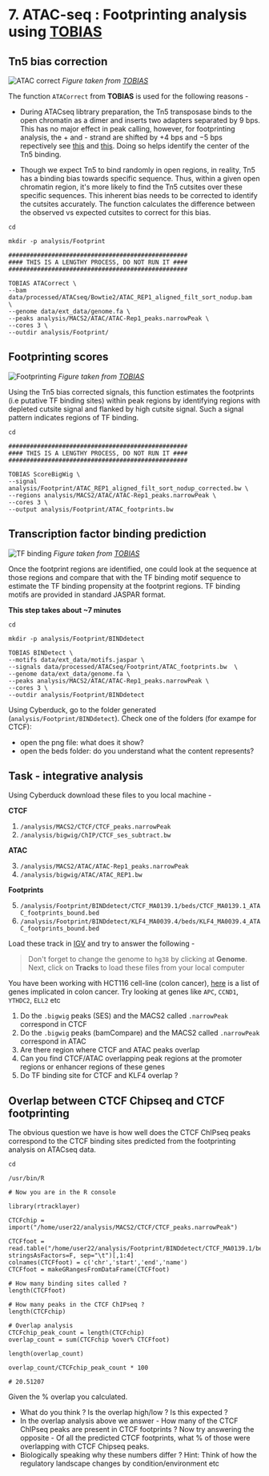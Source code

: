 # 7. ATAC-seq : Footprinting analysis using [TOBIAS](https://github.com/loosolab/TOBIAS)

## Tn5 bias correction

![ATAC correct](./atacorrect.png)
*Figure taken from [TOBIAS](https://github.com/loosolab/TOBIAS)*

The function `ATACorrect` from **TOBIAS** is used for the following reasons -

- During ATACseq libtrary preparation, the Tn5 transposase binds to the open chromatin as a dimer and inserts two adapters separated by 9 bps. This has no major effect in peak calling, however, for footprinting analysis, the + and - strand are shifted by +4 bps and −5 bps repectively see [this](https://dx.doi.org/10.1038%2Fnmeth.2688) and [this](https://www.biostars.org/p/476698/). Doing so helps identify the center of the Tn5 binding.

- Though we expect Tn5 to bind randomly in open regions, in reality, Tn5 has a binding bias towards specific sequence. Thus, within a given open chromatin region, it's more likely to find the Tn5 cutsites over these specific sequences. This inherent bias needs to be corrected to identify the cutsites accurately. The function calculates the difference between the observed vs expected cutsites to correct for this bias. 

```
cd

mkdir -p analysis/Footprint

##################################################
#### THIS IS A LENGTHY PROCESS, DO NOT RUN IT ####
##################################################

TOBIAS ATACorrect \
--bam data/processed/ATACseq/Bowtie2/ATAC_REP1_aligned_filt_sort_nodup.bam  \
--genome data/ext_data/genome.fa \
--peaks analysis/MACS2/ATAC/ATAC-Rep1_peaks.narrowPeak \
--cores 3 \
--outdir analysis/Footprint/

```
## Footprinting scores

![Footprinting](./footprinting.png)
*Figure taken from [TOBIAS](https://github.com/loosolab/TOBIAS)*

Using the Tn5 bias corrected signals, this function estimates the footprints (i.e putative TF binding sites) within peak regions by identifying regions with depleted cutsite signal and flanked by high cutsite signal. Such a signal pattern indicates regions of TF binding.

```
cd

##################################################
#### THIS IS A LENGTHY PROCESS, DO NOT RUN IT ####
##################################################

TOBIAS ScoreBigWig \
--signal analysis/Footprint/ATAC_REP1_aligned_filt_sort_nodup_corrected.bw \
--regions analysis/MACS2/ATAC/ATAC-Rep1_peaks.narrowPeak \
--cores 3 \
--output analysis/Footprint/ATAC_footprints.bw 

```

## Transcription factor binding prediction

![TF binding](./bindetect.png)
*Figure taken from [TOBIAS](https://github.com/loosolab/TOBIAS)*

Once the footprint regions are identified, one could look at the sequence at those regions and compare that with the TF binding motif sequence to estimate the TF binding propensity at the footprint regions. TF binding motifs are provided in standard JASPAR format.


**This step takes about ~7 minutes**

```
cd

mkdir -p analysis/Footprint/BINDdetect

TOBIAS BINDetect \
--motifs data/ext_data/motifs.jaspar \
--signals data/processed/ATACseq/Footprint/ATAC_footprints.bw  \
--genome data/ext_data/genome.fa \
--peaks analysis/MACS2/ATAC/ATAC-Rep1_peaks.narrowPeak \
--cores 3 \
--outdir analysis/Footprint/BINDdetect

```

Using Cyberduck, go to the folder generated (`analysis/Footprint/BINDdetect`). Check one of the folders (for exampe for CTCF):
* open the png file: what does it show?
* open the beds folder: do you understand what the content represents?

## Task - integrative analysis

Using Cyberduck download these files to you local machine - 

**CTCF**

1. `/analysis/MACS2/CTCF/CTCF_peaks.narrowPeak`
2. `/analysis/bigwig/ChIP/CTCF_ses_subtract.bw`

**ATAC**

3. `/analysis/MACS2/ATAC/ATAC-Rep1_peaks.narrowPeak`
4. `/analysis/bigwig/ATAC/ATAC_REP1.bw`

**Footprints**

5. `/analysis/Footprint/BINDdetect/CTCF_MA0139.1/beds/CTCF_MA0139.1_ATAC_footprints_bound.bed`
6. `/analysis/Footprint/BINDdetect/KLF4_MA0039.4/beds/KLF4_MA0039.4_ATAC_footprints_bound.bed`

Load these track in [IGV](https://igv.org/app/) and try to answer the following -

> Don't forget to change the genome to `hg38` by clicking at **Genome**. Next, click on **Tracks** to load these files from your local computer

You have been working with HCT116 cell-line (colon cancer), [here](https://www.omim.org/entry/114500) is a list of genes implicated in colon cancer. 
Try looking at genes like `APC`, `CCND1`, `YTHDC2`, `ELL2` etc

1. Do the `.bigwig` peaks (SES) and the MACS2 called `.narrowPeak` correspond in CTCF
2. Do the `.bigwig` peaks (bamCompare) and the MACS2 called `.narrowPeak` correspond in ATAC
3. Are there region where CTCF and ATAC peaks overlap
4. Can you find CTCF/ATAC overlapping peak regions at the promoter regions or enhancer regions of these genes
5. Do TF binding site for CTCF and KLF4 overlap ?


## Overlap between CTCF Chipseq and CTCF footprinting

The obvious question we have is how well does the CTCF ChIPseq peaks correspond to the CTCF binding sites predicted from the footprinting analysis on ATACseq data.

```
cd

/usr/bin/R

# Now you are in the R console

library(rtracklayer)

CTCFchip = import("/home/user22/analysis/MACS2/CTCF/CTCF_peaks.narrowPeak")

CTCFfoot = read.table("/home/user22/analysis/Footprint/BINDdetect/CTCF_MA0139.1/beds/CTCF_MA0139.1_ATAC_footprints_bound.bed", stringsAsFactors=F, sep="\t")[,1:4]
colnames(CTCFfoot) = c('chr','start','end','name')
CTCFfoot = makeGRangesFromDataFrame(CTCFfoot)

# How many binding sites called ?
length(CTCFfoot)

# How many peaks in the CTCF ChIPseq ?
length(CTCFchip)

# Overlap analysis
CTCFchip_peak_count = length(CTCFchip)
overlap_count = sum(CTCFchip %over% CTCFfoot)

length(overlap_count)

overlap_count/CTCFchip_peak_count * 100

# 20.51207

```

Given the % overlap you calculated.

- What do you think ? Is the overlap high/low ? Is this expected ?
- In the overlap analysis above we answer - How many of the CTCF ChIPseq peaks are present in CTCF footprints ? Now try answering the opposite - Of all the predicted CTCF footprints, what % of those were overlapping with CTCF Chipseq peaks. 
- Biologically speaking why these numbers differ ? Hint: Think of how the regulatory landscape changes by condition/environment etc

